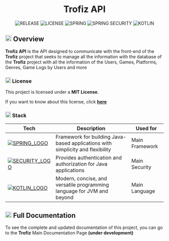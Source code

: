 <div align="center">
  <h1>Trofiz API</h1>
</div>

<div align="center">
  <img src="https://img.shields.io/badge/1.0.0-00AA00?style=for-the-badge&logo=github&labelColor=gray" alt="RELEASE" />
  <img src="https://img.shields.io/badge/MIT-0066AA?style=for-the-badge&logo=gnu&labelColor=gray" alt="LICENSE" />
  <img src="https://img.shields.io/badge/Spring-6DB33F?style=for-the-badge&logo=spring&logoColor=white&labelColor=gray" alt="SPRING" />
  <img src="https://img.shields.io/badge/Spring%20Security-6BB344?style=for-the-badge&logo=springsecurity&logoColor=white&labelColor=gray" alt="SPRING SECURITY" />
  <img src="https://img.shields.io/badge/Kotlin-7F52FF?style=for-the-badge&logo=kotlin&logoColor=white&labelColor=gray" alt="KOTLIN" />
</div>

## <img src="https://emojiapi.dev/api/v1/eyes/32.jpg" alt="OVERVIEW" height="20"/> Overview

**Trofiz API** is the API designed to communicate with the front-end of the **Trofiz** project that seeks to manage all the information with the database of the **Trofiz** project with all the information of the Users, Games, Platforms, Genres, Game Logs by Users and more

### <img src="https://emojiapi.dev/api/v1/key/32.jpg" alt="LICENSE" height="18"/> License

This project is licensed under a **MIT License**.

If you want to know about this license, click **[here](https://opensource.org/license/mit)**

### <img src="https://emojiapi.dev/api/v1/hammer_and_wrench/32.jpg" alt="STACK" height="18"/> Stack

[SPRING_LOGO]: https://img.shields.io/badge/Spring-6DB33F?style=for-the-badge&logo=spring&logoColor=white&labelColor=gray
[SPRING_URL]: https://spring.io
[SECURITY_LOGO]: https://img.shields.io/badge/Spring%20Security-6BB344?style=for-the-badge&logo=springsecurity&logoColor=white&labelColor=gray
[SECURITY_URL]: https://spring.io/projects/spring-security
[KOTLIN_LOGO]: https://img.shields.io/badge/Kotlin-7F52FF?style=for-the-badge&logo=kotlin&logoColor=white&labelColor=gray
[KOTLIN_URL]: https://kotlinlang.org

| Tech                             | Description                                                                    | Used for       |
| -------------------------------- | ------------------------------------------------------------------------------ | -------------- |
| [![SPRING_LOGO]][SPRING_URL]     | Framework for building Java-based applications with simplicity and flexibility | Main Framework |
| [![SECURITY_LOGO]][SECURITY_URL] | Provides authentication and authorization for Java applications                | Main Security  |
| [![KOTLIN_LOGO]][KOTLIN_URL]     | Modern, concise, and versatile programming language for JVM and beyond         | Main Language  |

## <img src="https://emojiapi.dev/api/v1/rocket/32.jpg" alt="ROCKET DOCS" height="20"/> Full Documentation

To see the complete and updated documentation of this project, you can go to the **Trofiz** Main Documentation Page **(under development)**
